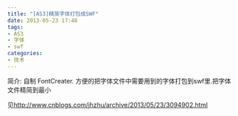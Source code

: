 ```yaml
---
title: "[AS3]精简字体打包成SWF"
date: 2013-05-23 17:48 
tags: 
- AS3
- 字体
- swf
categories: 
- 技术
---
```


简介: 自制 FontCreater. 方便的把字体文件中需要用到的字体打包到swf里.把字体文件精简到最小

见<http://www.cnblogs.com/jhzhu/archive/2013/05/23/3094902.html>